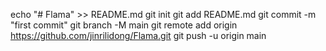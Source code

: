 echo "# Flama" >> README.md
git init
git add README.md
git commit -m "first commit"
git branch -M main
git remote add origin https://github.com/jinrilidong/Flama.git
git push -u origin main
